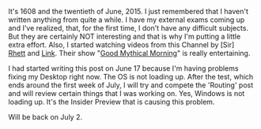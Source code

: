   
It's 1608 and the twentieth of June, 2015. I just remembered that I haven't written anything from quite a while. I have my external exams coming up and I've realized, that, for the first time, I don't have any difficult subjects. But they are certainly NOT interesting and that is why I'm putting a little extra effort. Also, I started watching videos from this Channel by \[Sir\] [Rhett](https://twitter.com/rhettmc) and [Link](https://twitter.com/linklamont). Their show "[Good Mythical Morning](https://youtube.com/rhettandlink2)" is really entertaining.  
  
I had started writing this post on June 17 because I'm having problems fixing my Desktop right now. The OS is not loading up. After the test, which ends around the first week of July, I will try and compete the 'Routing' post and will review certain things that I was working on. Yes, Windows is not loading up. It's the Insider Preview that is causing this problem.  
  
Will be back on July 2.